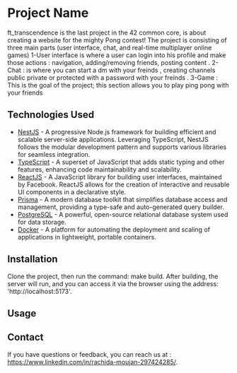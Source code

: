# Project Name

ft_transcendence is the last project in the 42 common core, is about creating a website for the mighty Pong contest!
The project is consisting of three main parts (user interface, chat, and real-time multiplayer online games)
1-User interface is where a user can login into his profile and make those actions : navigation, adding/removing friends, posting content .
2-Chat : is where you can start a dm with your freinds , creating channels public private or protected with a password with your freinds .
3-Game : This is the goal of the project; this section allows you to play ping pong with your friends

## Technologies Used

- [NestJS](https://nestjs.com/) - A progressive Node.js framework for building efficient and scalable server-side applications. Leveraging TypeScript, NestJS follows the modular development pattern and supports various libraries for seamless integration.
- [TypeScript](https://www.typescriptlang.org/) - A superset of JavaScript that adds static typing and other features, enhancing code maintainability and scalability.
- [ReactJS](https://reactjs.org/) - A JavaScript library for building user interfaces, maintained by Facebook. ReactJS allows for the creation of interactive and reusable UI components in a declarative style.
- [Prisma](https://www.prisma.io/) - A modern database toolkit that simplifies database access and management, providing a type-safe and auto-generated query builder.
- [PostgreSQL](https://www.postgresql.org/) - A powerful, open-source relational database system used for data storage.
- [Docker](https://www.docker.com/) - A platform for automating the deployment and scaling of applications in lightweight, portable containers.

## Installation

Clone the project, then run the command: make build. After building, the server will run, and you can access it via the browser using the address: 'http://localhost:5173'.

## Usage

<!-- I ll do it later  -->

## Contact

If you have questions or feedback, you can reach us at : https://www.linkedin.com/in/rachida-moujan-297424285/.